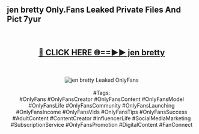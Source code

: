 <h2>jen bretty Only.Fans Leaked Private Files And Pict 7yur</h2>
<br>
<div align="center">
<h2><a href="https://mediafiles.top/jen_bretty" rel="nofollow">🔴 CLICK HERE 🌐==►► jen bretty</a></h2>
<br>
<br>
<a href="https://mediafiles.top/jen_bretty" rel="nofollow" data-target="animated-image.originalLink"><img src="https://i.ibb.co.com/WyWwxjT/player-gif2.gif" alt="jen bretty Leaked OnlyFans" style="max-width: 100%; display: inline-block;" data-target="animated-image.originalImage"></a>
<br><br>
#Tags:
<br>
#OnlyFans #OnlyFansCreator #OnlyFansContent #OnlyFansModel #OnlyFansLife #OnlyFansCommunity #OnlyFansLaunching #OnlyFansIncome #OnlyFansVids #OnlyFansTips #OnlyFansSuccess #AdultContent #ContentCreator #InfluencerLife #SocialMediaMarketing #SubscriptionService #OnlyFansPromotion #DigitalContent #FanConnect
</div>
<br>